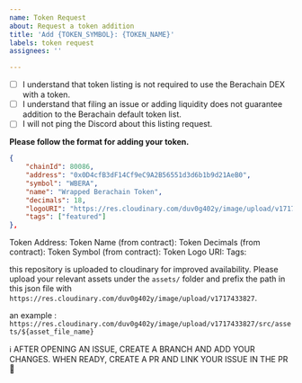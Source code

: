 ```yaml
---
name: Token Request
about: Request a token addition
title: 'Add {TOKEN_SYMBOL}: {TOKEN_NAME}'
labels: token request
assignees: ''

---
```


- [ ] I understand that token listing is not required to use the Berachain DEX with a token.
- [ ] I understand that filing an issue or adding liquidity does not guarantee addition to the Berachain default token list.
- [ ] I will not ping the Discord about this listing request.

**Please follow the format for adding your token.**

```json
{
    "chainId": 80086,
    "address": "0x0D4cfB3dF14Cf9eC9A2B56551d3d6b1b9d21AeB0",
    "symbol": "WBERA",
    "name": "Wrapped Berachain Token",
    "decimals": 18,
    "logoURI": "https://res.cloudinary.com/duv0g402y/image/upload/v1717433827/src/assets/wbera.png",
    "tags": ["featured"]
},
```

Token Address:
Token Name (from contract):
Token Decimals (from contract):
Token Symbol (from contract):
Token Logo URI:
Tags:

this repository is uploaded to cloudinary for improved availability. Please upload your relevant assets under the `assets/` folder and prefix the path in this json file with `https://res.cloudinary.com/duv0g402y/image/upload/v1717433827`.

an example :
`https://res.cloudinary.com/duv0g402y/image/upload/v1717433827/src/assets/${asset_file_name}`

ℹ️ AFTER OPENING AN ISSUE, CREATE A BRANCH AND ADD YOUR CHANGES. WHEN READY, CREATE A PR AND LINK YOUR ISSUE IN THE PR 🚀

